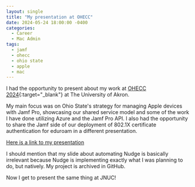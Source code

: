 ```yaml
---
layout: single
title: "My presentation at OHECC"
date: 2024-05-24 18:00:00 -0400
categories:
  - Career
  - Mac Admin
tags:
  - jamf
  - ohecc
  - ohio state
  - apple
  - mac
---
```


I had the opportunity to present about my work at [OHECC 2024](https://www.uakron.edu/ohecc/conference-schedule#navday3){:target="\_blank"} at The University of Akron.

My main focus was on Ohio State's strategy for managing Apple devices with Jamf Pro, showcasing our shared service model and some of the work I have done utilizing Azure and the Jamf Pro API. I also had the opportunity to share the Jamf side of our deployment of 802.1X certificate authentication for eduroam in a different presentation.

[Here is a link to my presentation](/assets/files/OSUSharedJamf_OHECC.pdf)

I should mention that my slide about automating Nudge is basically irrelevant because Nudge is implementing exactly what I was planning to do, but natively. My project is archived in GitHub.

Now I get to present the same thing at JNUC!
